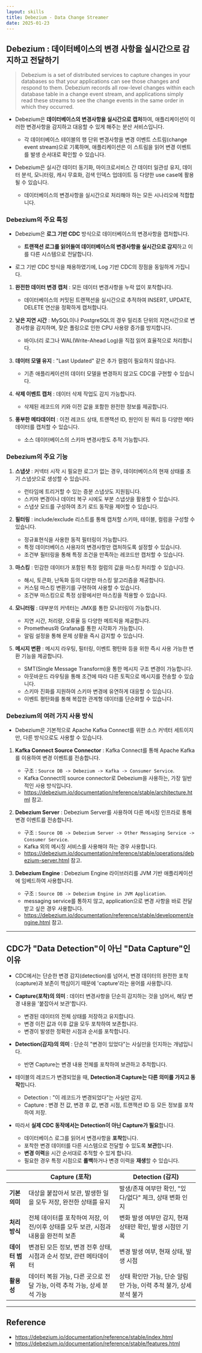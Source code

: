 ```yaml
---
layout: skills
title: Debezium - Data Change Streamer
date: 2025-01-23
---
```





## Debezium : 데이터베이스의 변경 사항을 실시간으로 감지하고 전달하기

> Debezium is a set of distributed services to capture changes in your databases so that your applications can see those changes and respond to them. Debezium records all row-level changes within each database table in a change event stream, and applications simply read these streams to see the change events in the same order in which they occurred.

- Debezium은 **데이터베이스의 변경사항을 실시간으로 캡처**하여, 애플리케이션이 이러한 변경사항을 감지하고 대응할 수 있게 해주는 분산 서비스입니다.
    - 각 데이터베이스 테이블의 행 단위 변경사항을 변경 이벤트 스트림(change event stream)으로 기록하며, 애플리케이션은 이 스트림을 읽어 변경 이벤트를 발생 순서대로 확인할 수 있습니다.

- Debezium은 실시간 데이터 동기화, 마이크로서비스 간 데이터 일관성 유지, 데이터 분석, 모니터링, 캐시 무효화, 검색 인덱스 업데이트 등 다양한 use case에 활용될 수 있습니다.
    - 데이터베이스의 변경사항을 실시간으로 처리해야 하는 모든 시나리오에 적합합니다.


### Debezium의 주요 특징

- Debezium은 **로그 기반 CDC** 방식으로 데이터베이스의 변경사항을 캡처합니다.
    - **트랜잭션 로그를 읽어들여 데이터베이스의 변경사항을 실시간으로 감지**하고 이를 다른 시스템으로 전달합니다.

- 로그 기반 CDC 방식을 채용하였기에, Log 기반 CDC의 장점을 동일하게 가집니다.

1. **완전한 데이터 변경 캡처** : 모든 데이터 변경사항을 누락 없이 포착합니다.
    - 데이터베이스의 커밋된 트랜잭션을 실시간으로 추적하여 INSERT, UPDATE, DELETE 연산을 정확하게 캡처합니다.

2. **낮은 지연 시간** : MySQL이나 PostgreSQL의 경우 밀리초 단위의 지연시간으로 변경사항을 감지하며, 잦은 폴링으로 인한 CPU 사용량 증가를 방지합니다.
    - 바이너리 로그나 WAL(Write-Ahead Log)을 직접 읽어 효율적으로 처리합니다.

3. **데이터 모델 유지** : "Last Updated" 같은 추가 컬럼이 필요하지 않습니다.
    - 기존 애플리케이션의 데이터 모델을 변경하지 않고도 CDC를 구현할 수 있습니다.

4. **삭제 이벤트 캡처** : 데이터 삭제 작업도 감지 가능합니다.
    - 삭제된 레코드의 키와 이전 값을 포함한 완전한 정보를 제공합니다.

5. **풍부한 메타데이터** : 이전 레코드 상태, 트랜잭션 ID, 원인이 된 쿼리 등 다양한 메타데이터를 캡처할 수 있습니다.
    - 소스 데이터베이스의 스키마 변경사항도 추적 가능합니다.


### Debezium의 주요 기능

1. **스냅샷** : 커넥터 시작 시 필요한 로그가 없는 경우, 데이터베이스의 현재 상태를 초기 스냅샷으로 생성할 수 있습니다.
    - 런타임에 트리거할 수 있는 증분 스냅샷도 지원됩니다.
    - 스키마 변경이나 데이터 복구 시에도 부분 스냅샷을 활용할 수 있습니다.
    - 스냅샷 모드를 구성하여 초기 로드 동작을 제어할 수 있습니다.

2. **필터링** : include/exclude 리스트를 통해 캡처할 스키마, 테이블, 컬럼을 구성할 수 있습니다.
    - 정규표현식을 사용한 동적 필터링이 가능합니다.
    - 특정 데이터베이스 사용자의 변경사항만 캡처하도록 설정할 수 있습니다.
    - 조건부 필터링을 통해 특정 조건을 만족하는 레코드만 캡처할 수 있습니다.

3. **마스킹** : 민감한 데이터가 포함된 특정 컬럼의 값을 마스킹 처리할 수 있습니다.
    - 해시, 토큰화, 난독화 등의 다양한 마스킹 알고리즘을 제공합니다.
    - 커스텀 마스킹 변환기를 구현하여 사용할 수 있습니다.
    - 조건부 마스킹으로 특정 상황에서만 마스킹을 적용할 수 있습니다.

4. **모니터링** : 대부분의 커넥터는 JMX를 통한 모니터링이 가능합니다.
    - 지연 시간, 처리량, 오류율 등 다양한 메트릭을 제공합니다.
    - Prometheus와 Grafana를 통한 시각화가 가능합니다.
    - 알림 설정을 통해 문제 상황을 즉시 감지할 수 있습니다.

5. **메시지 변환** : 메시지 라우팅, 필터링, 이벤트 평탄화 등을 위한 즉시 사용 가능한 변환 기능을 제공합니다.
    - SMT(Single Message Transform)을 통한 메시지 구조 변경이 가능합니다.
    - 아웃바운드 라우팅을 통해 조건에 따라 다른 토픽으로 메시지를 전송할 수 있습니다.
    - 스키마 진화를 지원하여 스키마 변경에 유연하게 대응할 수 있습니다.
    - 이벤트 평탄화를 통해 복잡한 관계형 데이터를 단순화할 수 있습니다.


### Debezium의 여러 가지 사용 방식

- Debezium은 기본적으로 Apache Kafka Connect를 위한 소스 커넥터 세트이지만, 다른 방식으로도 사용할 수 있습니다.

1. **Kafka Connect Source Connector** : Kafka Connect를 통해 Apache Kafka를 이용하여 변경 이벤트를 전송합니다.
    - 구조 : `Source DB -> Debezium -> Kafka -> Consumer Service`.
    - Kafka Connect의 source connector로 Debezium을 사용하는, 가장 일반적인 사용 방식입니다.
    - <https://debezium.io/documentation/reference/stable/architecture.html> 참고.

2. **Debezium Server** : Debezium Server를 사용하여 다른 메시징 인프라로 통해 변경 이벤트를 전송합니다.
    - 구조 : `Source DB -> Debezium Server -> Other Messaging Service -> Consumer Service`.
    - Kafka 외의 메시징 서비스를 사용해야 하는 경우 사용합니다.
    - <https://debezium.io/documentation/reference/stable/operations/debezium-server.html> 참고.

3. **Debezium Engine** : Debezium Engine 라이브러리를 JVM 기반 애플리케이션에 임베드하여 사용합니다.
    - 구조 : `Source DB -> Debezium Engine in JVM Application`.
    - messaging service를 통하지 않고, application으로 변경 사항을 바로 전달받고 싶은 경우 사용합니다.
    - <https://debezium.io/documentation/reference/stable/development/engine.html> 참고.




---




## CDC가 "Data Detection"이 아닌 "Data Capture"인 이유

- CDC에서는 단순한 변경 감지(detection)를 넘어서, 변경 데이터의 완전한 포착(capture)과 보존이 핵심이기 때문에 'capture'라는 용어를 사용합니다.

- **Capture(포착)의 의미** : 데이터 변경사항을 단순히 감지하는 것을 넘어서, 해당 변경 내용을 '붙잡아서 보관'합니다.
    - 변경된 데이터의 전체 상태를 저장하고 유지합니다.
    - 변경 이전 값과 이후 값을 모두 포착하여 보존합니다.
    - 변경이 발생한 정확한 시점과 순서를 포착합니다.

- **Detection(감지)의 의미** : 단순히 "변경이 있었다"는 사실만을 인지하는 개념입니다.
    - 반면 Capture는 변경 내용 전체를 포착하여 보관하고 추적합니다.

- 테이블의 레코드가 변경되었을 때, **Detection과 Capture는 다른 의미를 가지고 동작**합니다.
    - Detection : "이 레코드가 변경되었다"는 사실만 감지.
    - Capture : 변경 전 값, 변경 후 값, 변경 시점, 트랜잭션 ID 등 모든 정보를 포착하여 저장.

- 따라서 **실제 CDC 동작에서는 Detection이 아닌 Capture가 필요**합니다.
    - 데이터베이스 로그를 읽어서 변경사항을 **포착**합니다.
    - 포착한 변경 데이터를 다른 시스템으로 전달할 수 있도록 **보관**합니다.
    - **변경 이력**을 시간 순서대로 추적할 수 있게 합니다.
    - 필요한 경우 특정 시점으로 **롤백**하거나 변경 이력을 **재생**할 수 있습니다.

|  | Capture (포착) | Detection (감지) |
| --- | --- | --- |
| **기본 의미** | 대상을 붙잡아서 보관, 발생한 일을 모두 저장, 완전한 상태를 유지 | 발생/존재 여부만 확인, "있다/없다" 체크, 상태 변화 인지 |
| **처리 방식** | 전체 데이터를 포착하여 저장, 이전/이후 상태를 모두 보관, 시점과 내용을 완전히 보존 | 변화 발생 여부만 감지, 현재 상태만 확인, 발생 시점만 기록 |
| **데이터 범위** | 변경된 모든 정보, 변경 전후 상태, 시점과 순서 정보, 관련 메타데이터 | 변경 발생 여부, 현재 상태, 발생 시점 |
| **활용성** | 데이터 복원 가능, 다른 곳으로 전달 가능, 이력 추적 가능, 상세 분석 가능 | 상태 확인만 가능, 단순 알림만 가능, 이력 추적 불가, 상세 분석 불가 |




---




## Reference

- <https://debezium.io/documentation/reference/stable/index.html>
- <https://debezium.io/documentation/reference/stable/features.html>
